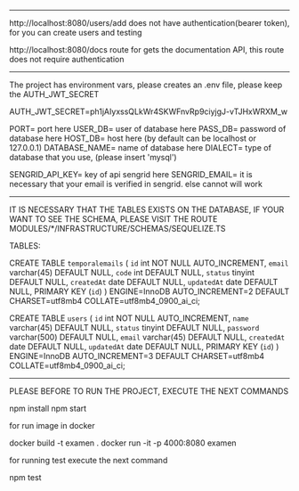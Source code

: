 ____________________________________________________________________________________________________________
http://localhost:8080/users/add  does not have authentication(bearer token), for you can create users and testing

http://localhost:8080/docs       route for gets the documentation API, this route does not require authentication
__________________________________________________________________________________
The project has environment vars, please creates an .env file,
please keep the AUTH_JWT_SECRET

AUTH_JWT_SECRET=ph1jAIyxssQLkWr4SKWFnvRp9ciyjgJ-vTJHxWRXM_w


PORT=            port here
USER_DB=         user of database here
PASS_DB=         password of database here
HOST_DB=         host  here (by default can be localhost or 127.0.0.1)
DATABASE_NAME=   name of database here
DIALECT=         type of database that you use, (please insert 'mysql')

SENGRID_API_KEY= key of api sengrid here
SENGRID_EMAIL=   it is necessary that your email is verified in sengrid. else cannot will work 


_________________________________________________________________________________________________________________
IT IS NECESSARY THAT THE TABLES EXISTS ON THE DATABASE, IF YOUR WANT TO SEE THE SCHEMA, PLEASE VISIT THE ROUTE MODULES/*/INFRASTRUCTURE/SCHEMAS/SEQUELIZE.TS

TABLES:

CREATE TABLE `temporalemails` (
  `id` int NOT NULL AUTO_INCREMENT,
  `email` varchar(45) DEFAULT NULL,
  `code` int DEFAULT NULL,
  `status` tinyint DEFAULT NULL,
  `createdAt` date DEFAULT NULL,
  `updatedAt` date DEFAULT NULL,
  PRIMARY KEY (`id`)
) ENGINE=InnoDB AUTO_INCREMENT=2 DEFAULT CHARSET=utf8mb4 COLLATE=utf8mb4_0900_ai_ci;


CREATE TABLE `users` (
  `id` int NOT NULL AUTO_INCREMENT,
  `name` varchar(45) DEFAULT NULL,
  `status` tinyint DEFAULT NULL,
  `password` varchar(500) DEFAULT NULL,
  `email` varchar(45) DEFAULT NULL,
  `createdAt` date DEFAULT NULL,
  `updatedAt` date DEFAULT NULL,
  PRIMARY KEY (`id`)
) ENGINE=InnoDB AUTO_INCREMENT=3 DEFAULT CHARSET=utf8mb4 COLLATE=utf8mb4_0900_ai_ci;

___________________________________________________________________________
PLEASE BEFORE TO RUN THE PROJECT, EXECUTE THE NEXT COMMANDS

npm install
npm start


for run image in docker 

docker build -t examen .
docker run -it -p 4000:8080 examen



for running test execute the next command

npm test